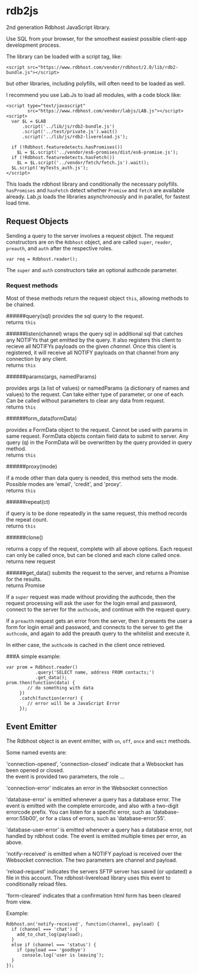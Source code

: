 # rdb2js

2nd generation Rdbhost JavaScript library.   

Use SQL from your browser, for the smoothest easiest possible client-app development process.


The library can be loaded with a script tag, like:

    <script src="https://www.rdbhost.com/vendor/rdbhost/2.0/lib/rdb2-bundle.js"></script>

but other libraries, including polyfills, will often need to be loaded as well.

I recommend you use Lab.Js to load all modules, with a code block like:

    <script type="text/javascript"
            src="https://www.rdbhost.com/vendor/labjs/LAB.js"></script>
    <script>
      var $L = $LAB
          .script('../lib/js/rdb2-bundle.js')
          .script('../test/private.js').wait()
          .script('../lib/js/rdb2-livereload.js');

      if (!Rdbhost.featuredetects.hasPromises())
        $L = $L.script('../vendor/es6-promises/dist/es6-promise.js');
      if (!Rdbhost.featuredetects.hasFetch())
        $L = $L.script('../vendor/fetch/fetch.js').wait();
      $L.script('myTests_auth.js');
    </script>


This loads the rdbhost library and conditionally the necessary polyfills.  `hasPromises` and `hasFetch`
detect whether `Promise` and `fetch` are available already.  Lab.js loads the libraries asynchronously
and in parallel, for fastest load time.


## Request Objects ##

Sending a query to the server involves a request object.  The request constructors are on the `Rdbhost`
object, and are called `super`, `reader`, `preauth`, and `auth` after the respective roles.

    var req = Rdbhost.reader();

The `super` and `auth` constructors take an optional authcode parameter.


### Request methods #

Most of these methods return the request object `this`, allowing methods to be chained.  

######query(sql)
  provides the sql query to the request.  
  returns `this`

######listen(channel)
   wraps the query sql in additional sql that catches any NOTIFYs that get emitted
   by the query.  It also registers this client to recieve all NOTIFYs payloads on the given _channel_.
   Once this client is registered, it will receive all NOTIFY payloads on that channel from any connection by
   any client.  
  returns `this`

######params(args, namedParams)

  provides args (a list of values) or namedParams (a dictionary of names and
  values) to the request.  Can take either type of parameter, or one of each.  Can be called without
  parameters to clear any data from request.  
  returns `this`

######form_data(formData)

  provides a FormData object to the request.  Cannot be used with params in same
  request.  FormData objects contain field data to submit to server.  Any query (q) in the FormData
  will be overwritten by the query provided in query method.   
  returns `this`

######proxy(mode)

  if a mode other than data query is needed, this method sets the mode.  Possible modes
  are 'email', 'credit', and 'proxy'.   
  returns `this`

######repeat(ct)

  if query is to be done repeatedly in the same request, this method records the repeat count.   
  returns `this`

######clone()

  returns a copy of the request, complete with all above options.  Each request can only
  be called once, but can be cloned and each clone called once.   
  returns new request

######get_data()
  submits the request to the server, and returns a Promise for the results.   
  returns Promise

If a `super` request was made without providing the authcode, then the request processing will
ask the user for the login email and password, connect to the server for the `authcode`,
and continue with the request query.

If a `preauth` request gets an error from the server, then it presents the user a form for
login email and password, and connects to the server to get the `authcode`, and again to add the
preauth query to the whitelist and execute it.

In either case, the `authcode` is cached in the client once retrieved.


###A simple example:

    var prom = Rdbhost.reader()
               .query('SELECT name, address FROM contacts;')
               .get_data();
    prom.then(function(data) {
            // do something with data
         })
         .catch(function(error) {
            // error will be a JavaScript Error
         });



## Event Emitter ##

The Rdbhost object is an event emitter, with `on`, `off`, `once` and `emit` methods.

Some named events are:

  'connection-opened', 'connection-closed' indicate that a Websocket has been opened or closed.  
                   the event is provided two parameters, the role ...

  'connection-error' indicates an error in the Websocket connection

  'database-error' is emitted whenever a query has a database error.  The event is emitted
                   with the complete errorcode, and also with a two-digit errorcode prefix.
                   You can listen for a specific error, such as 'database-error:55b00', or
                   for a class of errors, such as 'database-error:55'.

  'database-user-error' is emitted whenever a query has a database error, not handled by
                    rdbhost code.  The event is emitted multiple times per error, as above.

  'notify-received' is emitted when a NOTIFY payload is received over the Websocket connection.
                   The two parameters are channel and payload.

  'reload-request' indicates the servers SFTP server has saved (or updated) a file in
                   this account.  The rdbhost-livereload library uses this event to
                   conditionally reload files.

  'form-cleared' indicates that a confirmation html form has been cleared from view.


Example:

    Rdbhost.on('notify-received', function(channel, payload) {
      if (channel === 'chat') {
        add_to_chat_log(payload);
      }
      else if (channel === 'status') {
        if (payload === 'goodbye')
          console.log('user is leaving');
      }
    });
